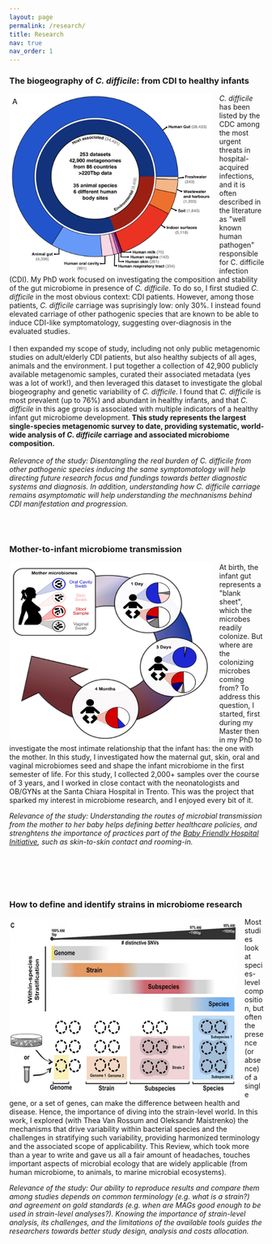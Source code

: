 ```yaml
---
layout: page
permalink: /research/
title: Research
nav: true
nav_order: 1
---
```




### **The biogeography of _C. difficile_: from CDI to healthy infants**

<img align="left" width="400" height="350" style="float:left; padding-right:15px" src="/assets/img/3.jpg">

_C. difficile_ has been listed by the CDC among the most urgent threats in hospital-acquired infections, and it is often described in the literature as "well known human pathogen" responsible for C. difficile infection (CDI). My PhD work focused on investigating the composition and stability of the gut microbiome in presence of _C. difficile_. To do so, I first studied _C. difficile_ in the most obvious context: CDI patients. However, among those patients, _C. difficile_ carriage was suprisingly low: only 30%. I instead found elevated carriage of other pathogenic species that are known to be able to induce CDI-like symptomatology, suggesting over-diagnosis in the evaluated studies. 
<br/><br/>
I then expanded my scope of study, including not only public metagenomic studies on adult/elderly CDI patients, but also healthy subjects of all ages, animals and the environment. I put together a collection of 42,900 publicly available metagenomic samples, curated their associated metadata (yes was a lot of work!), and then leveraged this dataset to investigate the global biogeography and genetic variability of _C. difficile_. I found that _C. difficile_ is most prevalent (up to 76%) and abundant in healthy infants, and that _C. difficile_ in this age group is associated with multiple indicators of a healthy infant gut microbiome development. **This study represents the largest single-species metagenomic survey to date, providing systematic, world-wide analysis of _C. difficile_ carriage and associated microbiome composition.**
<br/><br/>
_Relevance of the study: Disentangling the real burden of C. difficile from other pathogenic species inducing the same symptomatology will help directing future research focus and fundings towards better diagnostic systems and diagnosis. In addition, understanding how C. difficile carriage remains asymptomatic will help understanding the mechnanisms behind CDI manifestation and progression._


<br/><br/>
### **Mother-to-infant microbiome transmission**

<img align="left" width="400" height="350" style="float:left; padding-right:15px" src="/assets/img/4.jpg"> 

At birth, the infant gut represents a "blank sheet", which the microbes readily colonize. But where are the colonizing microbes coming from? To address this question, I started, first during my Master then in my PhD to investigate the most intimate relationship that the infant has: the one with the mother.  In this study, I investigated how the maternal gut, skin, oral and vaginal microbiomes seed and shape the infant microbiome in the first semester of life. For this study, I collected 2,000+ samples over the course of 3 years, and I worked in close contact with the neonatologists and OB/GYNs at the Santa Chiara Hospital in Trento. This was the project that sparked my interest in microbiome research, and I enjoyed every bit of it.

_Relevance of the study: Understanding the routes of microbial transmission from the mother to her baby helps defining better healthcare policies, and strenghtens the importance of practices part of the [Baby Friendly Hospital Initiative](https://www.unicef.org/media/95191/file/Baby-friendly-hospital-initiative-implementation-guidance-2018.pdf), such as skin-to-skin contact and rooming-in._ 

<br/><br/>
<br/><br/>
### **How to define and identify strains in microbiome research**

<img align="left" width="450" height="350" style="float:left; padding-right:15px" src="/assets/img/7.jpg"> 

Most studies look at species-level composition, but often the presence (or absence) of a single gene, or a set of genes, can make the difference between health and disease. Hence, the importance of diving into the strain-level world. In this work, I explored (with Thea Van Rossum and Oleksandr Maistrenko) the mechanisms that drive variability within bacterial species and the challenges in stratifying such variability, providing harmonized terminology and the associated scope of applicability. This Review, which took more than a year to write and gave us all a fair amount of headaches, touches important aspects of microbial ecology that are widely applicable (from human microbiome, to animals, to marine microbial ecosystems).

_Relevance of the study: Our ability to reproduce results and compare them among studies depends on common terminology (e.g. what is a strain?) and agreement on gold standards (e.g. when are MAGs good enough to be used in strain-level analyses?). Knowing the importance of strain-level analysis, its challenges, and the limitations of the available tools guides the researchers towards better study design, analysis and costs allocation._

<br/><br/>
